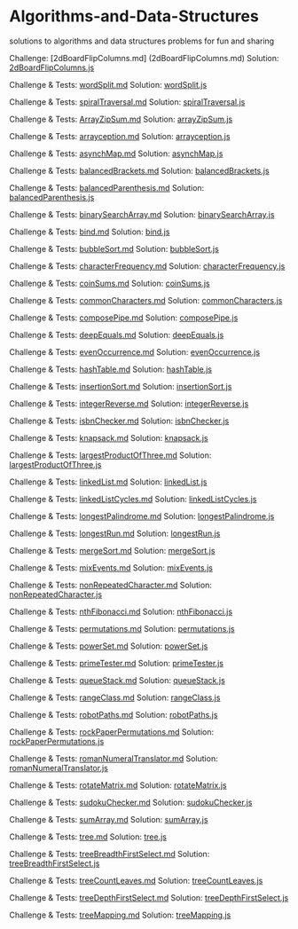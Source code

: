 # Algorithms-and-Data-Structures
solutions to algorithms and data structures problems for fun and sharing

Challenge: [2dBoardFlipColumns.md] (2dBoardFlipColumns.md)
Solution: [2dBoardFlipColumns.js](2dBoardFlipColumns.js)

Challenge & Tests: [wordSplit.md](wordSplit.md) 
Solution: [wordSplit.js](wordSplit.js) 

Challenge & Tests: [spiralTraversal.md](spiralTraversal.md) 
Solution: [spiralTraversal.js](spiralTraversal.js) 

Challenge & Tests: [ArrayZipSum.md](ArrayZipSum.md) 
Solution: [arrayZipSum.js](arrayZipSum.js) 

Challenge & Tests: [arrayception.md](arrayception.md) 
Solution: [arrayception.js](arrayception.js) 

Challenge & Tests: [asynchMap.md](asynchMap.md) 
Solution: [asynchMap.js](asynchMap.js) 

Challenge & Tests: [balancedBrackets.md](balancedBrackets.md) 
Solution: [balancedBrackets.js](balancedBrackets.js) 

Challenge & Tests: [balancedParenthesis.md](balancedParenthesis.md) 
Solution: [balancedParenthesis.js](balancedParenthesis.js) 

Challenge & Tests: [binarySearchArray.md](binarySearchArray.md) 
Solution: [binarySearchArray.js](binarySearchArray.js) 

Challenge & Tests: [bind.md](bind.md) 
Solution: [bind.js](bind.js) 

Challenge & Tests: [bubbleSort.md](bubbleSort.md) 
Solution: [bubbleSort.js](bubbleSort.js) 

Challenge & Tests: [characterFrequency.md](characterFrequency.md) 
Solution: [characterFrequency.js](characterFrequency.js) 

Challenge & Tests: [coinSums.md](coinSums.md) 
Solution: [coinSums.js](coinSums.js) 

Challenge & Tests: [commonCharacters.md](commonCharacters.md) 
Solution: [commonCharacters.js](commonCharacters.js) 

Challenge & Tests: [composePipe.md](composePipe.md) 
Solution: [composePipe.js](composePipe.js) 

Challenge & Tests: [deepEquals.md](deepEquals.md) 
Solution: [deepEquals.js](deepEquals.js) 

Challenge & Tests: [evenOccurrence.md](evenOccurrence.md) 
Solution: [evenOccurrence.js](evenOccurrence.js) 

Challenge & Tests: [hashTable.md](hashTable.md) 
Solution: [hashTable.js](hashTable.js) 

Challenge & Tests: [insertionSort.md](insertionSort.md) 
Solution: [insertionSort.js](insertionSort.js) 

Challenge & Tests: [integerReverse.md](integerReverse.md) 
Solution: [integerReverse.js](integerReverse.js) 

Challenge & Tests: [isbnChecker.md](isbnChecker.md) 
Solution: [isbnChecker.js](isbnChecker.js) 

Challenge & Tests: [knapsack.md](knapsack.md) 
Solution: [knapsack.js](knapsack.js) 

Challenge & Tests: [largestProductOfThree.md](largestProductOfThree.md) 
Solution: [largestProductOfThree.js](largestProductOfThree.js) 

Challenge & Tests: [linkedList.md](linkedList.md) 
Solution: [linkedList.js](linkedList.js) 

Challenge & Tests: [linkedListCycles.md](linkedListCycles.md) 
Solution: [linkedListCycles.js](linkedListCycles.js) 

Challenge & Tests: [longestPalindrome.md](longestPalindrome.md) 
Solution: [longestPalindrome.js](longestPalindrome.js) 

Challenge & Tests: [longestRun.md](longestRun.md) 
Solution: [longestRun.js](longestRun.js) 

Challenge & Tests: [mergeSort.md](mergeSort.md) 
Solution: [mergeSort.js](mergeSort.js) 

Challenge & Tests: [mixEvents.md](mixEvents.md) 
Solution: [mixEvents.js](mixEvents.js) 

Challenge & Tests: [nonRepeatedCharacter.md](nonRepeatedCharacter.md) 
Solution: [nonRepeatedCharacter.js](nonRepeatedCharacter.js) 

Challenge & Tests: [nthFibonacci.md](nthFibonacci.md) 
Solution: [nthFibonacci.js](nthFibonacci.js) 

Challenge & Tests: [permutations.md](permutations.md) 
Solution: [permutations.js](permutations.js)

Challenge & Tests: [powerSet.md](powerSet.md) 
Solution: [powerSet.js](powerSet.js) 

Challenge & Tests: [primeTester.md](primeTester.md) 
Solution: [primeTester.js](primeTester.js) 

Challenge & Tests: [queueStack.md](queueStack.md) 
Solution: [queueStack.js](queueStack.js)

Challenge & Tests: [rangeClass.md](rangeClass.md) 
Solution: [rangeClass.js](rangeClass.js)

Challenge & Tests: [robotPaths.md](robotPaths.md) 
Solution: [robotPaths.js](robotPaths.js) 

Challenge & Tests: [rockPaperPermutations.md](rockPaperPermutations.md) 
Solution: [rockPaperPermutations.js](rockPaperPermutations.js) 

Challenge & Tests: [romanNumeralTranslator.md](romanNumeralTranslator.md) 
Solution: [romanNumeralTranslator.js](romanNumeralTranslator.js)

Challenge & Tests: [rotateMatrix.md](rotateMatrix.md) 
Solution: [rotateMatrix.js](rotateMatrix.js)

Challenge & Tests: [sudokuChecker.md](sudokuChecker.md) 
Solution: [sudokuChecker.js](sudokuChecker.js) 

Challenge & Tests: [sumArray.md](sumArray.md) 
Solution: [sumArray.js](sumArray.js) 

Challenge & Tests: [tree.md](tree.md) 
Solution: [tree.js](tree.js)

Challenge & Tests: [treeBreadthFirstSelect.md](treeBreadthFirstSelect.md) 
Solution: [treeBreadthFirstSelect.js](treeBreadthFirstSelect.js) 

Challenge & Tests: [treeCountLeaves.md](treeCountLeaves.md) 
Solution: [treeCountLeaves.js](treeCountLeaves.js) 

Challenge & Tests: [treeDepthFirstSelect.md](treeDepthFirstSelect.md) 
Solution: [treeDepthFirstSelect.js](treeDepthFirstSelect.js)

Challenge & Tests: [treeMapping.md](treeMapping.md) 
Solution: [treeMapping.js](treeMapping.js) 

